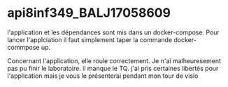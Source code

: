 # api8inf349_BALJ17058609

l'application et les dépendances sont mis dans un docker-compose. Pour lancer l'applciation il faut simplement taper la commande docker-commpose up. 

Concernant l'application, elle roule correctement. Je n'ai malheuresement pas pu finir le laboratoire. il manque le TQ. j'ai pris certaines libertés pour l'application mais je vous le présenterai pendant mon tour de visio 
